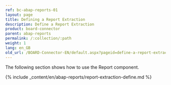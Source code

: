```yaml
---
ref: bc-abap-reports-01
layout: page
title: Defining a Report Extraction
description: Define a Report Extraction
product: board-connector
parent: abap-reports
permalink: /:collection/:path
weight: 1
lang: en_GB
old_url: /BOARD-Connector-EN/default.aspx?pageid=define-a-report-extraction
---
```

The following section shows how to use the Report component.


{% include _content/en/abap-reports/report-extraction-define.md %}